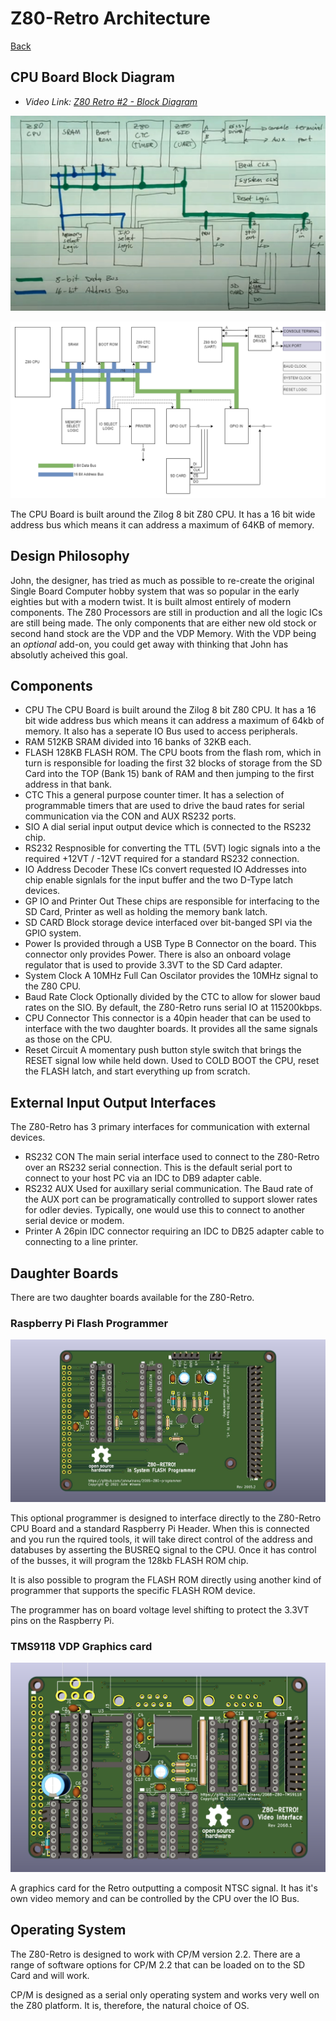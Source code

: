 # Z80-Retro Architecture

[Back](./README.md)

## CPU Board Block Diagram

- _Video Link: [Z80 Retro #2 - Block Diagram](https://www.youtube.com/watch?v=0qr3FNo16Gg)_

![Block Diagram](./assets/z80-retro-block-diagram-hand-drawn.jpeg)

![Formatted Block Diagram](./assets/z80_blockdiagram.drawio.png)

The CPU Board is built around the Zilog 8 bit Z80 CPU.  It has a 16 bit wide
address bus which means it can address a maximum of 64KB of memory.

## Design Philosophy

John, the designer, has tried as much as possible to re-create the original
Single Board Computer hobby system that was so popular in the early eighties but
with a modern twist.  It is built almost entirely of modern components.  The Z80
Processors are still in production and all the logic ICs are still being made.
The only components that are either new old stock or second hand stock are the
VDP and the VDP Memory.  With the VDP being an _optional_ add-on, you could get
away with thinking that John has absolutly acheived this goal.

## Components

- CPU
  The CPU Board is built around the Zilog 8 bit Z80 CPU.  It has a 16 bit wide
  address bus which means it can address a maximum of 64kb of memory. It also
  has a seperate IO Bus used to access peripherals.
- RAM
  512KB SRAM divided into 16 banks of 32KB each.
- FLASH
  128KB FLASH ROM.  The CPU boots from the flash rom, which in turn is
  responsible for loading the first 32 blocks of storage from the SD Card into
  the TOP (Bank 15) bank of RAM and then jumping to the first address in that
  bank.
- CTC
  This a general purpose counter timer.  It has a selection of programmable
  timers that are used to drive the baud rates for serial communication via the
  CON and AUX RS232 ports.
- SIO
  A dial serial input output device which is connected to the RS232 chip.
- RS232
  Respnosible for converting the TTL (5VT) logic signals into a the required
  +12VT / -12VT required for a standard RS232 connection.
- IO Address Decoder
  These ICs convert requested IO Addresses into chip enable signlals for the
  input buffer and the two D-Type latch devices.
- GP IO and Printer Out
  These chips are responsible for interfacing to the SD Card, Printer as well
  as holding the memory bank latch.
- SD CARD
  Block storage device interfaced over bit-banged SPI via the GPIO system.
- Power
  Is provided through a USB Type B Connector on the board.  This connector only
  provides Power.  There is also an onboard volage regulator that is used to
  provide 3.3VT to the SD Card adapter.
- System Clock
  A 10MHz Full Can Oscilator provides the 10MHz signal to the Z80 CPU.
- Baud Rate Clock
  Optionally divided by the CTC to allow for slower baud rates on the SIO.  By
  default, the Z80-Retro runs serial IO at 115200kbps.
- CPU Connector
  This connector is a 40pin header that can be used to interface with the two
  daughter boards.  It provides all the same signals as those on the CPU.
- Reset Circuit
  A momentary push button style switch that brings the RESET signal low while
  held down.  Used to COLD BOOT the CPU, reset the FLASH latch, and start
  everything up from scratch.

## External Input Output Interfaces

The Z80-Retro has 3 primary interfaces for communication with external devices.

- RS232 CON
  The main serial interface used to connect to the Z80-Retro over an RS232
  serial connection.  This is the default serial port to connect to your host
  PC via an IDC to DB9 adapter cable.
- RS232 AUX
  Used for auxillary serial communication.  The Baud rate of the AUX port can be
  programatically controlled to support slower rates for odler devies.
  Typically, one would use this to connect to another serial device or modem.
- Printer
  A 26pin IDC connector requiring an IDC to DB25 adapter cable to connecting to
  a line printer.

## Daughter Boards

There are two daughter boards available for the Z80-Retro.

### Raspberry Pi Flash Programmer

  ![Z80-Retro Programmer Board](./assets/2065-Z80-programmer.jpg)

  This optional programmer is designed to interface directly to the Z80-Retro
  CPU Board and a standard Raspberry Pi Header.  When this is connected and you
  run the rquired tools, it will take direct control of the address and
  databuses by asserting the BUSREQ signal to the CPU.  Once it has control of
  the busses, it will program the 128kb FLASH ROM chip.

  It is also possible to program the FLASH ROM directly using another kind of
  programmer that supports the specific FLASH ROM device.

  The programmer has on board voltage level shifting to protect the 3.3VT pins
  on the Raspberry Pi.

### TMS9118 VDP Graphics card

  ![Z80-Retro VDP Board](./assets/2068-Z80-TMS9118.png)

  A graphics card for the Retro outputting a composit NTSC signal.  It has it's
  own video memory and can be controlled by the CPU over the IO Bus.

## Operating System

The Z80-Retro is designed to work with CP/M version 2.2.  There are a range of
software options for CP/M 2.2 that can be loaded on to the SD Card and will work.

CP/M is designed as a serial only operating system and works very well on the
Z80 platform.  It is, therefore, the natural choice of OS.
